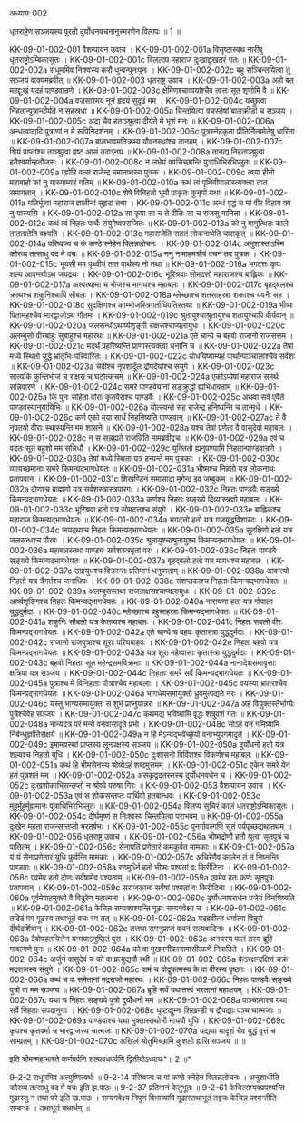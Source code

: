 अध्यायः 002

धृतराष्ट्रेण सञ्जयस्य पुरतो दुर्योधनवचनानुस्मरणेन विलापः ॥ 1 ॥

KK-09-01-002-001	वैशम्पायन उवाच ।
KK-09-01-002-001a	विसृष्टास्वथ नारीषु धृतराष्ट्रोऽम्बिकासुतः ।
KK-09-01-002-001c	विललाप महाराज दुःखाद्दुःखतरं गतः ॥
KK-09-01-002-002a	सधूममिव निःश्वस्य करौ धुन्वन्पुनःपुनः ।
KK-09-01-002-002c	बहु सञ्चिन्तयित्वा तु सञ्जयं वाक्यमब्रवीत् ॥
KK-09-01-002-003	धृतराष्ट्र उवाच ।
KK-09-01-002-003a	अहो बत महद्दुःखं यदहं पाण्डवान्रणे ।
KK-09-01-002-003c	क्षेमिणश्चाव्ययांश्चैव त्वत्तः सूत शृणोमि वै ॥
KK-09-01-002-004a	वज्रसारमयं नूनं हृदयं सुदृढं मम ।
KK-09-01-002-004c	यच्छ्रुत्वा निहतान्पुत्रान्दीर्यते न सहस्रधा ॥
KK-09-01-002-005a	चिन्तयित्वा वचस्तेषां बालक्रीडां च सञ्जय ।
KK-09-01-002-005c	अद्य चैव हताञ्श्रुत्वा दीर्यते मे भृशं मनः ॥
KK-09-01-002-006a	अन्धत्वाद्यदि पुत्राणां न मे रूपिनिदर्शनम् ।
KK-09-01-002-006c	पुत्रस्नेहकृता प्रीतिर्नित्यमेतेषु धारिता ॥
KK-09-01-002-007a	बालभावमतिक्रम्य यौवनस्थांश्च तानहम् ।
KK-09-01-002-007c	श्रियं प्राप्तांश्च ताञ्श्रुत्वा हृष्ट आसं तदाऽनघ ॥
KK-09-01-002-008a	तानद्य निहताञ्श्रुत्वा हतैश्वर्यान्हतौजसः ।
KK-09-01-002-008c	न लभेयं क्वचिच्छान्तिं पुत्राधिभिरभिप्लुतः ॥
KK-09-01-002-009a	एह्येहि वत्स राजेन्द्र ममानाथस्य पुत्रक ।
KK-09-01-002-009c	त्वया हीनो महाबाहो कां नु यास्याम्यहं गतिम् ॥
KK-09-01-002-010a	कथं त्वं पृथिवीपालांस्त्यक्त्वा तात समागतान् ।
KK-09-01-002-010c	शेषे विनिहतो भूमौ प्राकृतः कुनृपो यथा ॥
KK-09-01-002-011a	गतिर्भूत्वा महाराज ज्ञातीनां सुहृदां तथा ।
KK-09-01-002-011c	अन्धं वृद्धं च मां वीर विहाय क्व नु यास्यसि ॥
KK-09-01-002-012a	सा कृपा सा च ते प्रीतिः सा च राजसु मानिता ।
KK-09-01-002-012c	कथं त्वं निहतः पार्थैः संयुगेष्वपराजितः ॥
KK-09-01-002-013a	को नु मामुत्थितः काले ताततातेति वक्ष्यति ।
KK-09-01-002-013c	महाराजेति सततं लोकनाथेति चासकृत् ॥
KK-09-01-002-014a	परिष्वज्य च कं कण्ठे स्नेहेन क्लिन्नलोचनः ।
KK-09-01-002-014c	अनुशास्ताऽस्मि कौरव्य तत्साधु वद मे वचः ॥
KK-09-01-002-015a	ननु नामाहमश्रौषं वचनं तव पुत्रक ।
KK-09-01-002-015c	भूयसी मम पृथ्वीयं तात पार्थस्य नो तथा ॥
KK-09-01-002-016a	भगदत्तः कृपः शल्य आवन्त्योऽथ जयद्रथः ।
KK-09-01-002-016c	भूरिश्रवाः सोमदत्तो महाराजश्च बाह्लिकः ॥
KK-09-01-002-017a	अश्वत्थामा च भोजश्च मागधश्च महाबलः ।
KK-09-01-002-017c	बृहद्बलश्च क्राथश्च शकुनिश्चापि सौबलः ॥
KK-09-01-002-018a	म्लेच्छाश्च शतसाहस्राः शकाश्च यवनैः सह ।
KK-09-01-002-018c	सुदक्षिणश्च काम्भोजस्त्रिगर्ताधिपतिस्तथा ॥
KK-09-01-002-019a	भीष्मः पितामहश्चैव भारद्वाजोऽथ गौतमः ।
KK-09-01-002-019c	श्रुतायुश्चाश्रुतायुश्च शतायुश्चापि वीर्यवान् ॥
KK-09-01-002-020a	जलसन्धोऽथार्ष्यशृङ्गी राक्षसश्चाप्यलायुधः ।
KK-09-01-002-020c	अलम्बुसो वीरबाहुः सुबाहुश्च महारथः ॥
KK-09-01-002-021a	एते चान्ये च बहवो राजानो राजसत्तम ।
KK-09-01-002-021c	मदर्थं प्रहरिष्यन्ति प्राणांस्त्यक्त्वा धनानि च ॥
KK-09-01-002-022a	तेषां मध्ये स्थितो युद्धे भ्रातृभिः परिवारितः ।
KK-09-01-002-022c	योधयिष्याम्यहं पार्थान्पाञ्चालांश्चैव सर्वशः ॥
KK-09-01-002-023a	चेदींश्च नृपशार्दूल द्रौपदेयांश्च संयुगे ।
KK-09-01-002-023c	सात्यकिं कुन्तिभोजं च राक्षसं च घटोत्कचम् ॥
KK-09-01-002-024a	एकोऽप्येषां महाराज समर्थः सन्निवारणे ।
KK-09-01-002-024c	समरे पाण्डवेयानां सङ्क्रुद्धो ह्यभिधावताम् ॥
KK-09-01-002-025a	किं पुनः सहिता वीराः कृतवैराश्च पाण्डवैः ।
KK-09-01-002-025c	अथवा सर्व एवैते पाण्डवस्यानुयायिभिः ॥
KK-09-01-002-026a	योत्स्यन्ते सह राजेन्द्र हनिष्यन्ति च तान्मृधे ।
KK-09-01-002-026c	कर्ण एको मया सार्धं निहनिष्यति पाण्डवान् ॥
KK-09-01-002-027ac	ते वै नृपतयो वीराः स्थास्यन्ति मम शासने ॥
KK-09-01-002-028a	यश्च तेषां प्रणेता वै वासुदेवो महाबलः ।
KK-09-01-002-028c	न स सन्नह्यते राजन्निति मामब्रवीद्वचः ॥
KK-09-01-002-029a	एवं च वदतः सूत बहुशो मम सन्निधौ ।
KK-09-01-002-029c	युक्तितो ह्यनुपश्यामि निहतान्पाण्डवान्रणे ॥
KK-09-01-002-030a	तेषां मध्ये स्थिता यत्र हन्यन्ते मम पुत्रकाः ।
KK-09-01-002-030c	व्यायच्छमानाः समरे किमन्यद्भागधेयतः ॥
KK-09-01-002-031a	भीष्मश्च निहतो यत्र लोकनाथः प्रतापवान् ।
KK-09-01-002-031c	शिखण्डिनं समासाद्य मृगेन्द्र इव जम्बुकम् ॥
KK-09-01-002-032a	द्रोणश्च ब्राह्मणो यत्र सर्वशस्त्रास्त्रपारगः ।
KK-09-01-002-032c	निहतः पाण्डवैः सङ्ख्ये किमन्यद्भागधेयतः ॥
KK-09-01-002-033a	कर्णश्च निहतः सङ्ख्ये दिव्यास्त्रज्ञो महाबलः ।
KK-09-01-002-033c	भूरिश्रवा हतो पत्र सोमदत्तश्च संयुगे ।
KK-09-01-002-033e	बाह्लिकश्च महाराज किमन्यद्भागधेयतः ॥
KK-09-01-002-034a	भगदत्तो हतो यत्र गजयुद्धविशारदः ।
KK-09-01-002-034c	जयद्रथश्च निहतः किमन्यद्भागधेयतः ॥
KK-09-01-002-035a	सुदक्षिणो हतो यत्र जलसन्धश्च पौरवः ।
KK-09-01-002-035c	श्रुतायुश्चाश्रुतायुश्च किमन्यद्भागधेयतः ॥
KK-09-01-002-036a	महाबलस्तथा पाण्ड्यः सर्वशस्त्रभृतां वरः ।
KK-09-01-002-036c	निहतः पाण्डवैः सङ्ख्ये किमन्यद्भागधेयतः ॥
KK-09-01-002-037a	बृहद्बलो हतो यत्र मागधश्च महाबलः ।
KK-09-01-002-037c	उग्रायुधश्च विक्रान्तः प्रतिमानं धनुष्मताम् ॥
KK-09-01-002-038a	आवन्त्यो निहतो यत्र त्रैगर्तश्च जनाधिपः ।
KK-09-01-002-038c	संशप्तकाश्च निहताः किमन्यद्भागधेयतः ॥
KK-09-01-002-039a	अलम्बुसस्तथा राजन्राक्षसश्चाप्यलायुधः ।
KK-09-01-002-039c	आर्ष्यशृङ्गिश्च निहतः किमन्यद्भागधेयतः ॥
KK-09-01-002-040a	नारायणा हता यत्र गोपाला युद्धदुर्मदाः ।
KK-09-01-002-040c	म्लेच्छाश्च बहुसाहस्राः किमन्यद्भागधेयतः ॥
KK-09-01-002-041a	शकुनिः सौबलो यत्र कैतव्यश्च महाबलः ।
KK-09-01-002-041c	निहतः सबलो वीरः किमन्यद्भागधेयतः ॥
KK-09-01-002-042a	एते चान्ये च बहवः कृतास्त्रा युद्धदुर्मदाः ।
KK-09-01-002-042c	राजानो राजपुत्राश्च शूराः परिघबाहवः ।
KK-09-01-002-042e	निहता बहवो यत्र किमन्यद्भागधेयतः ॥
KK-09-01-002-043a	यत्र शूरा महेष्वासाः कृतास्त्रा युद्धदुर्मदाः ।
KK-09-01-002-043c	बहवो निहताः सूत महेन्द्रसमविक्रमाः ॥
KK-09-01-002-044a	नानादेशसमावृत्ताः क्षत्रिया यत्र सञ्जय ।
KK-09-01-002-044c	निहताः समरे सर्वे किमन्यद्भागधेयतः ॥
KK-09-01-002-045a	पुत्राश्च मे विनिहताः पौत्राश्चैव महाबलाः ।
KK-09-01-002-045c	वयस्या भ्रातरश्चैव किमन्यद्भागधेयतः ॥
KK-09-01-002-046a	भागधेयसमायुक्तो ध्रुवमुत्पद्यते नरः ।
KK-09-01-002-046c	यस्तु भाग्यसमायुक्तः स शुभं प्राप्नुयान्नरः ॥
KK-09-01-002-047a	अहं वियुक्तस्तैर्भाग्यैः पुत्रैश्चैवेह सञ्जय ।
KK-09-01-002-047c	कथमद्य भविष्यामि वृद्धः शत्रुवशं गतः ॥
KK-09-01-002-048a	नान्यदत्र परं मन्ये वनवासादृते प्रभो ।
KK-09-01-002-048c	सोऽहं वनं गमिष्यामि निर्बन्धुर्ज्ञातिसंक्षये ॥
KK-09-01-002-049a	न हि मेऽन्यद्भवेच्छ्रेयो वनाभ्युपगमादृते ।
KK-09-01-002-049c	इमामवस्थां प्राप्तस्य लूनपक्षस्य सञ्जय ॥
KK-09-01-002-050a	दुर्योधनो हतो यत्र शल्यश्च निहतो युधि ।
KK-09-01-002-050c	दुःशासनो विविंशश्च विकर्णश्च महाबलः ॥
KK-09-01-002-051a	कथं हि भीमसेनस्य श्रोष्येऽहं शब्दमुत्तमम् ।
KK-09-01-002-051c	एकेन समरे येन हतं पुत्रशतं मम ॥
KK-09-01-002-052a	असकृद्वदतस्तस्य दुर्योधनवधेन च ।
KK-09-01-002-052c	दुःखशोकाभिसन्तप्तो न श्रोष्ये परुषा गिरः ॥
KK-09-01-002-053	वैशम्पायन उवाच ।
KK-09-01-002-053a	एवं स शोकसन्तप्तः पार्थिवो हतबान्धवः ।
KK-09-01-002-053c	मुहुर्मुहुर्मुह्यमानः पुत्राधिभिरभिप्लुतः ॥
KK-09-01-002-054a	विलप्य सुचिरं कालं धृतराष्ट्रोऽम्बिकासुतः ।
KK-09-01-002-054c	दीर्घमुष्णं स निःश्वस्य चिन्तयित्वा पराभवम् ॥
KK-09-01-002-055a	दुःखेन महता राजन्सन्तप्तो भरतर्षभः ।
KK-09-01-002-055c	पुनर्गावल्गणिं सूतं पर्यपृच्छद्यथातथम् ॥
KK-09-01-002-056	धृतराष्ट्र उवाच ।
KK-09-01-002-056a	भीष्मद्रोणौ हतौ श्रुत्वा सूतपुत्रं च पातितम् ।
KK-09-01-002-056c	सेनापतिं प्रणेतारं कमकुर्वत मामकाः ॥
KK-09-01-002-057a	यं यं सेनाप्रणेतारं युधि कुर्वन्ति मामकाः ।
KK-09-01-002-057c	अचिरेणैव कालेन तं तं निघ्नन्ति पाण्डवाः ॥
KK-09-01-002-058a	रणमूर्ध्नि हतो भीष्मः पश्यतां वः किरीटिना ।
KK-09-01-002-058c	एवमेव हतो द्रोणः सर्वेषामेव पश्यताम् ॥
KK-09-01-002-059a	एवमेव हतः कर्णः सूतपुत्रः प्रतापवान् ।
KK-09-01-002-059c	सराजकानां सर्वेषां पश्यतां वः किरीटिना ॥
KK-09-01-002-060a	पूर्वमेवाहमुक्तो वै विदुरेण महात्मना ।
KK-09-01-002-060c	दुर्योधनापराधेन प्रजेयं विनशिष्यति ॥
KK-09-01-002-061a	केचिन्न सम्यक्पश्यन्ति मूढाः सम्यगवेक्ष्य च ।
KK-09-01-002-061c	तदिदं मम मूढस्य तथाभूतं वचः स्म तत् ॥
KK-09-01-002-062a	यदब्रवीत्स धर्मात्मा विदुरो दीर्घदर्शिवान् ।
KK-09-01-002-062c	तत्तथा समनुप्राप्तं वचनं सत्यवादिनाः ॥
KK-09-01-002-063a	दैवोपहतचित्तेन यन्मयाऽनुष्ठितं पुरा ।
KK-09-01-002-063c	अनयस्य फलं तस्य ब्रूहि गावल्गणे पुनः ॥
KK-09-01-002-064a	को वा मुखमनीकानामासीत्कर्णे निपातिते ।
KK-09-01-002-064c	अर्जुनं वासुदेवं च को वा प्रत्युद्ययौ रथी ॥
KK-09-01-002-065a	केऽरक्षन्दक्षिणं चक्रं मद्रराजस्य संयुगे ।
KK-09-01-002-065c	वामं च योद्वुकामस्य के वा वीरस्य पृष्ठतः ॥
KK-09-01-002-066a	कथं च वः समेतानां मद्रराजो महारथः ।
KK-09-01-002-066c	निहतः पाण्डवैः सङ्ख्ये पुत्रो वा मम सञ्जय ॥
KK-09-01-002-067a	ब्रूहि सर्वं यथातत्त्वं भरतानां महाक्षयम् ।
KK-09-01-002-067c	यथा च निहतः सङ्ख्ये पुत्रो दुर्योधनो मम ॥
KK-09-01-002-068a	पाञ्चालाश्च यथा सर्वे निहताः सपदानुगाः ।
KK-09-01-002-068c	धृष्टद्युम्नः शिखण्डी च द्रौपद्याः पञ्च चात्मजाः ॥
KK-09-01-002-069a	पाण्डवाश्च यथा मुक्तास्तथोभौ माधवौ युधि ।
KK-09-01-002-069c	कृपश्च कृतवर्मा च भारद्वाजस्य चात्मजः ॥
KK-09-01-002-070a	यद्यथा यादृशं चैव युद्धं वृत्तं च साम्प्रतम् ।
KK-09-01-002-070c	अखिलं श्रोतुमिच्छामि कुशलो ह्यसि सञ्जय ॥ ॥

इति श्रीमन्महाभारते कर्णपर्वणि शल्यवधपर्वणि द्वितीयोऽध्यायः*॥ 2 ॥*

9-2-2 सधूममिव अत्युष्णित्यर्थः ॥ 9-2-14 परिष्वज्य च मां कण्ठे स्नेहेन क्लिन्नलोचनः । अनुशाधीति कौरव्य तत्साधु वद मे वचः इति झ.पाठः ॥ 9-2-37 प्रतिमानं केतुभूतः ॥ 9-2-61 केचित्सम्यक्प्रपश्यन्ति मूढास्तु न तथा परे इति ख.पाठः । सम्यगवेक्ष्य निपुणं विभाव्यापि मूढास्तथाभूतं तद्वचः केचिन्न पश्यन्तीति सम्बन्धः । तथाभूतं यथार्थम् ॥
